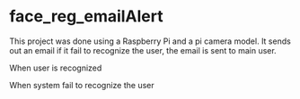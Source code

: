 # face_reg_emailAlert
This project was done using a Raspberry Pi and a pi camera model. It sends out an email if it fail to recognize the user, the email is sent to main user.

When user is recognized 



When system fail to recognize the user 
